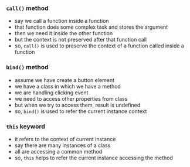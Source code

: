 ### `call()` method

- say we call a function inside a function
- that function does some complex task and stores the argument
- then we need it inside the other function
- but the context is not preserved after that function call
- so, `call()` is used to preserve the context of a function called inside a function

### `bind()` method

- assume we have create a button element
- we have a class in which we have a method
- we are handling clicking event 
- we need to access other properties from class 
- but when we try to access them, result is undefined
- so, `bind()` is used to refer the current instance context 

### `this` keyword

- it refers to the context of current instance
- say there are many instances of a class
- all are accessing a common method
- so, `this` helps to refer the current instance accessing the method